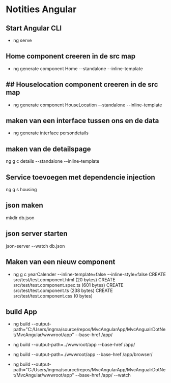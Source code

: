 # Notities Angular

## Start Angular CLI
- ng serve

## Home component creeren in de src map
- ng generate component Home --standalone --inline-template

## ## Houselocation component creeren in de src map
- ng generate component HouseLocation --standalone --inline-template

## maken van een interface tussen ons en de data
- ng generate interface persondetails

## maken van de detailspage
ng g c details --standalone --inline-template

## Service toevoegen met dependencie injection
ng g s housing

## json maken
mkdir db.json

## json server starten
json-server --watch db.json

##  Maken van een nieuw component
- ng g c yearCalender --inline-template=false --inline-style=false
CREATE src/test/test.component.html (20 bytes)
CREATE src/test/test.component.spec.ts (601 bytes)
CREATE src/test/test.component.ts (238 bytes)
CREATE src/test/test.component.css (0 bytes)


## build App
- ng build --output-path="C:/Users/ingma/source/repos/MvcAngularApp/MvcAngualrDotNet/MvcAngular/wwwroot/app" --base-href /app/

- ng build --output-path=../wwwroot/app --base-href /app/

- ng build --output-path=./wwwroot/app --base-href /app/browser/

- ng build --output-path="C:/Users/ingma/source/repos/MvcAngularApp/MvcAngualrDotNet/MvcAngular/wwwroot/app" --base-href /app/ --watch

